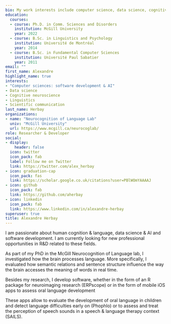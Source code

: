 ```yaml
---
bio: My work interests include computer science, data science, cognitive neuroscience and linguistics.
education:
  courses:
  - course: Ph.D. in Comm. Sciences and Disorders
    institution: McGill University
    year: 2022
  - course: B.Sc. in Linguistics and Psychology
    institution: Université de Montréal
    year: 2014
  - course: B.Sc. in Fundamental Computer Sciences
    institution: Université Paul Sabatier
    year: 2011
email: ""
first_name: Alexandre
highlight_name: true
interests:
- "Computer sciences: software development & AI"
- Data science
- Cognitive neuroscience
- Linguistics
- Scientific communication 
last_name: Herbay
organizations:
- name: "Neurocognition of Language Lab"
  univ: "McGill University"
  url: https://www.mcgill.ca/neurocoglab/
role: Researcher & Developer
social:
- display:
    header: false
  icon: twitter
  icon_pack: fab
  label: Follow me on Twitter
  link: https://twitter.com/alex_herbay
- icon: graduation-cap
  icon_pack: fas
  link: https://scholar.google.co.uk/citations?user=PBlWOmYAAAAJ
- icon: github
  icon_pack: fab
  link: https://github.com/aherbay
- icon: linkedin
  icon_pack: fab
  link: https://www.linkedin.com/in/alexandre-herbay
superuser: true
title: Alexandre Herbay
---
```

I am passionate about human cognition & language, data science & AI and software development. I am currently looking for new professional opportunities in R&D related to these fields.

As part of my PhD in the McGill Neurocognition of Language lab, I investigated how the brain processes language. More specifically, I evaluated how semantic relations and sentence structure influence the way the brain accesses the meaning of words in real time. 

Besides my research, I  develop software, whether in the form of an R package for neuroimaging research (ERPscope) or in the form of mobile iOS apps to assess oral language development 

These apps allow to evaluate the development of oral language in children and detect language difficulties early on (Phophlo) or to assess and treat the perception of speech sounds in a speech & language therapy context (SAILS).



